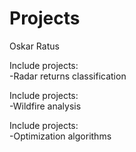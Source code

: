 # Projects
Oskar Ratus <br>

Include projects: <br>
-Radar returns classification

Include projects: <br>
-Wildfire analysis

Include projects: <br>
-Optimization algorithms
